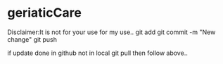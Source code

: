 ﻿# geriaticCare
Disclaimer:It is not for your use for my use..
git add
git commit -m "New change"
git push

if update done in github  not in local
git pull
then follow above..

